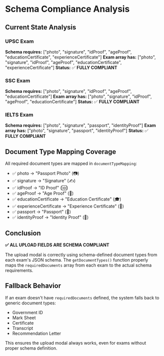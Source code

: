 # Schema Compliance Analysis

## Current State Analysis

### UPSC Exam
**Schema requires:** ["photo", "signature", "idProof", "ageProof", "educationCertificate", "experienceCertificate"]
**Exam array has:** ["photo", "signature", "idProof", "ageProof", "educationCertificate", "experienceCertificate"]
**Status:** ✅ **FULLY COMPLIANT**

### SSC Exam  
**Schema requires:** ["photo", "signature", "idProof", "ageProof", "educationCertificate"]
**Exam array has:** ["photo", "signature", "idProof", "ageProof", "educationCertificate"]
**Status:** ✅ **FULLY COMPLIANT**

### IELTS Exam
**Schema requires:** ["photo", "signature", "passport", "identityProof"]
**Exam array has:** ["photo", "signature", "passport", "identityProof"]
**Status:** ✅ **FULLY COMPLIANT**

## Document Type Mapping Coverage

All required document types are mapped in `documentTypeMapping`:
- ✅ photo → "Passport Photo" (📷)
- ✅ signature → "Signature" (✍️)  
- ✅ idProof → "ID Proof" (🆔)
- ✅ ageProof → "Age Proof" (📅)
- ✅ educationCertificate → "Education Certificate" (🎓)
- ✅ experienceCertificate → "Experience Certificate" (💼)
- ✅ passport → "Passport" (📖)
- ✅ identityProof → "Identity Proof" (🪪)

## Conclusion

**✅ ALL UPLOAD FIELDS ARE SCHEMA COMPLIANT**

The upload modal is correctly using schema-defined document types from each exam's JSON schema. The `getDocumentTypes()` function properly maps the `requiredDocuments` array from each exam to the actual schema requirements.

## Fallback Behavior

If an exam doesn't have `requiredDocuments` defined, the system falls back to generic document types:
- Government ID
- Mark Sheet  
- Certificate
- Transcript
- Recommendation Letter

This ensures the upload modal always works, even for exams without proper schema definition.